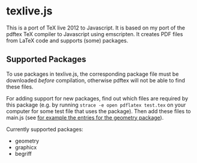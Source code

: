 texlive.js
==========

This is a port of TeX live 2012 to Javascript. It is based on my port of the pdftex TeX compiler to Javascript using emscripten.
It creates PDF files from LaTeX code and supports (some) packages.

Supported Packages
------------------

To use packages in texlive.js, the corresponding package file must be downloaded *before* compilation, otherwise pdftex will not be able to find these files.

For adding support for new packages, find out which files are required by this package (e.g. by running `strace -e open pdflatex test.tex` on your computer for some test file that uses the package). Then add these files to main.js (see [for example the entries for the geometry package](https://github.com/manuels/texlive.js/blob/master/website/main.js#L94)).

Currently supported packages:

 * geometry
 * graphicx
 * begriff

